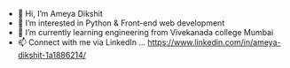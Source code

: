 - 👋 Hi, I’m Ameya Dikshit
- 👀 I’m interested in Python & Front-end web development
- 🌱 I’m currently learning engineering from Vivekanada college Mumbai
- 📫 Connect with me via LinkedIn ... https://www.linkedin.com/in/ameya-dikshit-1a1886214/
 
<!---
AAD-27/AAD-27 is a ✨ special ✨ repository because its `README.md` (this file) appears on your GitHub profile.
You can click the Preview link to take a look at your changes.
--->
